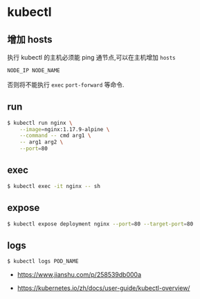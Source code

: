 # kubectl

## 增加 hosts

执行 kubectl 的主机必须能 ping 通节点,可以在主机增加 `hosts`

```bash
NODE_IP NODE_NAME
```

否则将不能执行 `exec` `port-forward` 等命令.

## run

```bash
$ kubectl run nginx \
    --image=nginx:1.17.9-alpine \
    --command -- cmd arg1 \
    -- arg1 arg2 \
    --port=80
```

## exec

```bash
$ kubectl exec -it nginx -- sh
```

## expose

```bash
$ kubectl expose deployment nginx --port=80 --target-port=80
```

## logs

```bash
$ kubectl logs POD_NAME
```

* https://www.jianshu.com/p/258539db000a

* https://kubernetes.io/zh/docs/user-guide/kubectl-overview/
